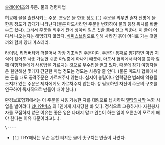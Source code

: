 [슬레이어즈](%EC%8A%AC%EB%A0%88%EC%9D%B4%EC%96%B4%EC%A6%88.md)의 주문. 물의 정령마법.

허공에 물을 출현시키는 주문. 분량은 물 한통 정도.`[1]` 주문을 외우면 술자 전방에 물 한통 정도가 갑자기 나타난다(물론 마도사라면
주문을 변화하여 물의 등장 위치를 바꿀수도 있다). 그래서 주문을 외우기 전에 항아리 같은 것을 품에 안고 외운다. 이 물이 어디서
나오는지는 해명되지 않았다. [베피스브링](%EB%B2%A0%ED%94%BC%EC%8A%A4%20%EB%B8%8C%EB%A7%81.md)으로 인해 사라진 흙이 어디로 가는
것일까와 함께 양대 미스테리.

[라이팅](%EB%9D%BC%EC%9D%B4%ED%8C%85.md),
[리커버리](%EB%A6%AC%EC%BB%A4%EB%B2%84%EB%A6%AC.md)와 더불어서 가장 기초적인 주문이다. 주문만 통째로
암기하면 마법 지식이 없어도 사용 가능한 쉬운 마법중에 하나기 때문에, 마도사 협회에서 라이팅 등과 함께 여행자들에게 사용법을 가르치는
것으로 부수입을 얻고 있다. 때문에 장기 여행자들은 웬만해선 몇가지 간단한 마법 정도는 정도는 사용할 줄 안다. (물론 마도사 협회에서는
돈을 내도 공격주문은 가르쳐주지 않는다. 심지어 슬립이나 언락같은 범죄에 악용될 소지가 있는 주문은 제자에게도 가르쳐주지 않는다. 정
필요하면 자신이 주문의 구조를 연구하여 독자적으로 만들어 내야 한다.)

환경보호협회에서는 이 주문을 사용 가능한 자를 대량으로 납치하여 [멸망의사막](%EB%A9%B8%EB%A7%9D%EC%9D%98%20%EC%82%AC%EB%A7%89.md) 녹화 사업을 벌이려다 [리나인버스](%EB%A6%AC%EB%82%98%20%EC%9D%B8%EB%B2%84%EC%8A%A4.md) 외 1인에게 저지당한 바 있다.
정식으로 고용하거나 자원봉사자를 모집하지 않은 이유는 좋은 일은 나대지 말고 왼손이 하는 일이 오른손이 모르게 해야 한다는 이유
때문이라고(…).

`\----`

  * `[1]` TRY에서는 무슨 온천 터지듯 물이 솟구치는 연출이 나왔다.

